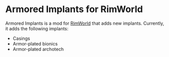 # Armored Implants for RimWorld

Armored Implants is a mod for [RimWorld](https://store.steampowered.com/app/294100/RimWorld/) that adds new implants.
Currently, it adds the following implants:

* Casings
* Armor-plated bionics
* Armor-plated archotech
